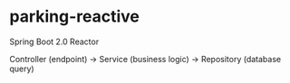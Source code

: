 # parking-reactive
Spring Boot 2.0 Reactor

Controller (endpoint) -> Service (business logic) -> Repository (database query)
